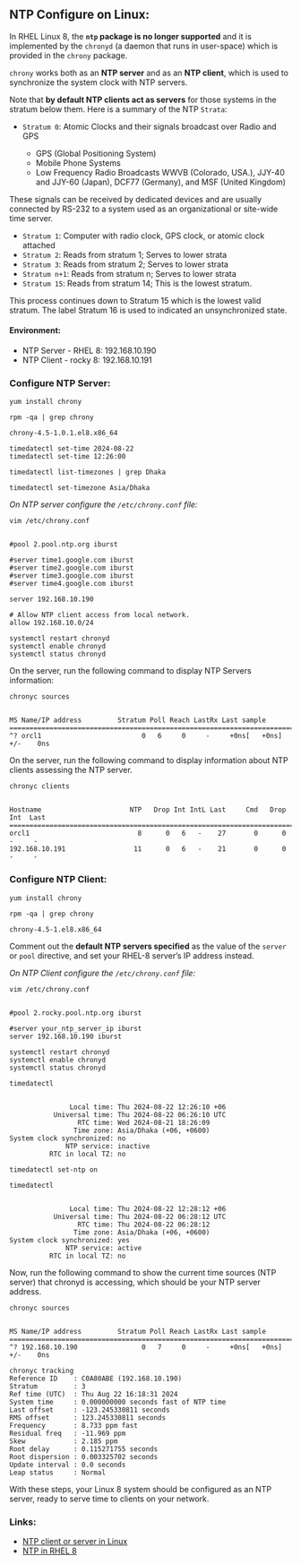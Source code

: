 

## NTP Configure on Linux:

In RHEL Linux 8, the **`ntp` package is no longer supported** and it is implemented by the `chronyd` (a daemon that runs in user-space) which is provided in the `chrony` package. 

`chrony` works both as an **NTP server** and as an **NTP client**, which is used to synchronize the system clock with NTP servers. 



Note that **by default NTP clients act as servers** for those systems in the stratum below them. Here is a summary of the NTP `Strata`:  

- `Stratum 0`: Atomic Clocks and their signals broadcast over Radio and GPS  

	- GPS (Global Positioning System)
	- Mobile Phone Systems
	- Low Frequency Radio Broadcasts WWVB (Colorado, USA.), JJY-40 and JJY-60 (Japan), DCF77 (Germany), and MSF (United Kingdom)  

These signals can be received by dedicated devices and are usually connected by RS-232 to a system used as an organizational or site-wide time server.

- `Stratum 1`: Computer with radio clock, GPS clock, or atomic clock attached
- `Stratum 2`: Reads from stratum 1; Serves to lower strata
- `Stratum 3`: Reads from stratum 2; Serves to lower strata
- `Stratum n+1`: Reads from stratum n; Serves to lower strata
- `Stratum 15`: Reads from stratum 14; This is the lowest stratum.  
  
This process continues down to Stratum 15 which is the lowest valid stratum. The label Stratum 16 is used to indicated an unsynchronized state.




#### Environment:
- NTP Server - RHEL 8:  192.168.10.190
- NTP Client - rocky 8:  192.168.10.191 



### Configure NTP Server:

```
yum install chrony
```


```
rpm -qa | grep chrony

chrony-4.5-1.0.1.el8.x86_64
```



```
timedatectl set-time 2024-08-22
timedatectl set-time 12:26:00
```


```
timedatectl list-timezones | grep Dhaka
```


```
timedatectl set-timezone Asia/Dhaka
```



_On NTP server configure the `/etc/chrony.conf` file:_

```
vim /etc/chrony.conf


#pool 2.pool.ntp.org iburst

#server time1.google.com iburst
#server time2.google.com iburst
#server time3.google.com iburst
#server time4.google.com iburst

server 192.168.10.190

# Allow NTP client access from local network.
allow 192.168.10.0/24
```


```
systemctl restart chronyd
systemctl enable chronyd
systemctl status chronyd
```




On the server, run the following command to display NTP Servers information: 

```
chronyc sources


MS Name/IP address         Stratum Poll Reach LastRx Last sample
===============================================================================
^? orcl1                         0   6     0     -     +0ns[   +0ns] +/-    0ns
```



On the server, run the following command to display information about NTP clients assessing the NTP server.

```
chronyc clients


Hostname                      NTP   Drop Int IntL Last     Cmd   Drop Int  Last
===============================================================================
orcl1                           8      0   6   -    27       0      0   -     -
192.168.10.191                 11      0   6   -    21       0      0   -     -
```





### Configure NTP Client:


```
yum install chrony
```


```
rpm -qa | grep chrony

chrony-4.5-1.el8.x86_64
```


Comment out the **default NTP servers specified** as the value of the `server` or `pool` directive, and set your RHEL-8 server’s IP address instead.

_On NTP Client configure the `/etc/chrony.conf` file:_
```
vim /etc/chrony.conf


#pool 2.rocky.pool.ntp.org iburst

#server your_ntp_server_ip iburst
server 192.168.10.190 iburst
```


```
systemctl restart chronyd
systemctl enable chronyd
systemctl status chronyd
```





```
timedatectl


               Local time: Thu 2024-08-22 12:26:10 +06
           Universal time: Thu 2024-08-22 06:26:10 UTC
                 RTC time: Wed 2024-08-21 18:26:09
                Time zone: Asia/Dhaka (+06, +0600)
System clock synchronized: no
              NTP service: inactive
          RTC in local TZ: no
```


```
timedatectl set-ntp on
```


```
timedatectl


               Local time: Thu 2024-08-22 12:28:12 +06
           Universal time: Thu 2024-08-22 06:28:12 UTC
                 RTC time: Thu 2024-08-22 06:28:12
                Time zone: Asia/Dhaka (+06, +0600)
System clock synchronized: yes
              NTP service: active
          RTC in local TZ: no
```



Now, run the following command to show the current time sources (NTP server) that chronyd is accessing, which should be your NTP server address.

```
chronyc sources


MS Name/IP address         Stratum Poll Reach LastRx Last sample
===============================================================================
^? 192.168.10.190                0   7     0     -     +0ns[   +0ns] +/-    0ns
```



```
chronyc tracking
Reference ID    : C0A80ABE (192.168.10.190)
Stratum         : 3
Ref time (UTC)  : Thu Aug 22 16:18:31 2024
System time     : 0.000000000 seconds fast of NTP time
Last offset     : -123.245330811 seconds
RMS offset      : 123.245330811 seconds
Frequency       : 8.733 ppm fast
Residual freq   : -11.969 ppm
Skew            : 2.185 ppm
Root delay      : 0.115271755 seconds
Root dispersion : 0.003325702 seconds
Update interval : 0.0 seconds
Leap status     : Normal
```



With these steps, your Linux 8 system should be configured as an NTP server, ready to serve time to clients on your network.



### Links:
- [NTP client or server in Linux](https://www.redhat.com/sysadmin/chrony-time-services-linux)
- [NTP in RHEL 8](https://www.tecmint.com/install-ntp-in-rhel-8/)
